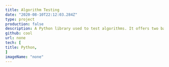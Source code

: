 ```yaml
---
title: Algorithm Testing
date: "2020-08-10T22:12:03.284Z"
type: project
production: false
description: A Python library used to test algorithms. It offers two basic testing methods. The first is testing the algorithm against a known working algorithm while the second is a stress test designed to test the algorithm with as many possible inputs as parameterized.
github: cool
url: none
tech: [
title: Python,
]
imageName: "none"
---
```

